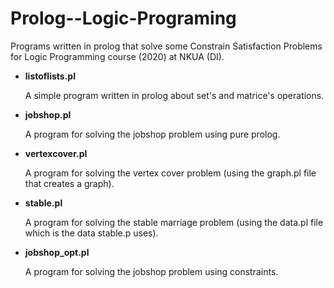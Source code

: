 # Prolog--Logic-Programing
Programs written in prolog that solve some Constrain Satisfaction Problems for Logic Programming course (2020) at NKUA (DI).

* __listoflists.pl__

   A simple program written in prolog about set's and matrice's operations.

* __jobshop.pl__

   A program for solving the jobshop problem using pure prolog.

* __vertexcover.pl__

   A program for solving the vertex cover problem (using the graph.pl file that creates a graph).
   
* __stable.pl__

   A program for solving the stable marriage problem (using the data.pl file which is the data stable.p uses).
   
* __jobshop_opt.pl__

   A program for solving the jobshop problem using constraints.
